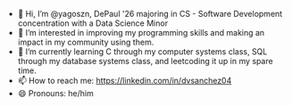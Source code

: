 - 👋 Hi, I’m @yagoszn, DePaul '26 majoring in CS - Software Development concentration with a Data Science Minor
- 👀 I’m interested in improving my programming skills and making an impact in my community using them.
- 🌱 I’m currently learning C through my computer systems class, SQL through my database systems class, and leetcoding it up in my spare time.
- 📫 How to reach me: https://linkedin.com/in/dvsanchez04
- 😄 Pronouns: he/him

<!---
yagoszn/yagoszn is a ✨ special ✨ repository because its `README.md` (this file) appears on your GitHub profile.
You can click the Preview link to take a look at your changes.
--->
